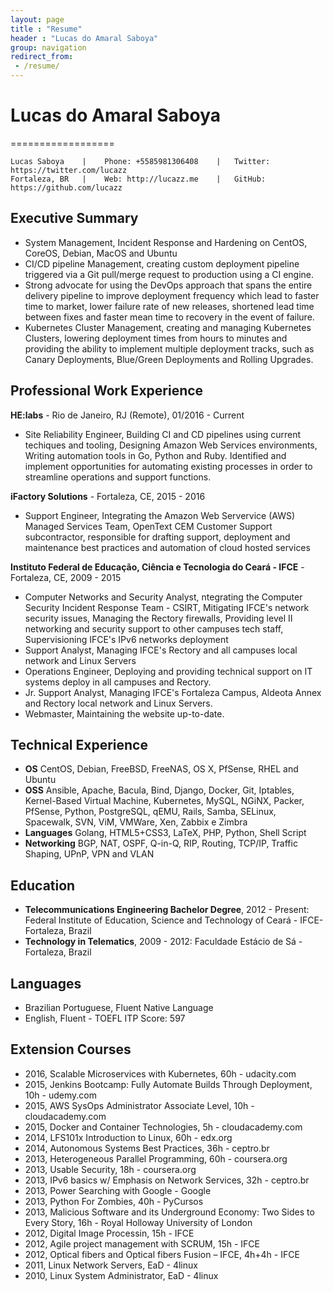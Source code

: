 ```yaml
---
layout: page
title : "Resume"
header : "Lucas do Amaral Saboya"
group: navigation
redirect_from:
 - /resume/
---
```


# Lucas do Amaral Saboya
==================

    Lucas Saboya    |    Phone: +5585981306408    |   Twitter: https://twitter.com/lucazz
    Fortaleza, BR   |    Web: http://lucazz.me    |   GitHub: https://github.com/lucazz

## Executive Summary

  * System Management, Incident Response and Hardening on CentOS, CoreOS, Debian, MacOS and Ubuntu
  * CI/CD pipeline Management, creating custom deployment pipeline triggered via a Git pull/merge request to production using a CI engine.
  * Strong advocate for using the DevOps approach that spans the entire delivery pipeline to improve deployment frequency which lead to faster time to market, lower failure rate of new releases, shortened lead time between fixes and faster mean time to recovery in the event of failure.
  * Kubernetes Cluster Management, creating and managing Kubernetes Clusters, lowering deployment times from hours to minutes and providing the ability to implement multiple deployment tracks, such as Canary Deployments, Blue/Green Deployments and Rolling Upgrades.

## Professional Work Experience

**HE:labs** - Rio de Janeiro, RJ (Remote), 01/2016 - Current

 * Site Reliability Engineer, Building CI and CD pipelines using current techiques and tooling, Designing Amazon Web Services environments, Writing automation tools in Go, Python and Ruby. Identified and implement opportunities for automating existing processes in order to streamline operations and support functions.

**iFactory Solutions** - Fortaleza, CE, 2015 - 2016

 * Support Engineer, Integrating the Amazon Web Servervice (AWS) Managed Services Team, OpenText CEM Customer Support subcontractor, responsible for drafting support, deployment and maintenance best practices and automation of cloud hosted services

**Instituto Federal de Educação, Ciência e Tecnologia do Ceará - IFCE** - Fortaleza, CE, 2009 - 2015

 * Computer Networks and Security Analyst, ntegrating the Computer Security Incident Response Team - CSIRT, Mitigating IFCE's network security issues, Managing the Rectory firewalls, Providing level II networking and security support to other campuses tech staff, Supervisioning IFCE's IPv6 networks deployment
 * Support Analyst, Managing IFCE's Rectory and all campuses local network and Linux Servers
 * Operations Engineer, Deploying and providing technical support on IT systems deploy in all campuses and Rectory.
 * Jr. Support Analyst, Managing IFCE's Fortaleza Campus, Aldeota Annex and Rectory local network and Linux Servers.
 * Webmaster, Maintaining the website up-to-date.

## Technical Experience

 * **OS** CentOS, Debian, FreeBSD, FreeNAS, OS X, PfSense, RHEL and Ubuntu
 * **OSS** Ansible, Apache, Bacula, Bind, Django, Docker, Git, Iptables, Kernel-Based Virtual Machine, Kubernetes, MySQL, NGiNX, Packer, PfSense, Python, PostgreSQL, qEMU, Rails, Samba, SELinux, Spacewalk, SVN, ViM, VMWare, Xen, Zabbix e Zimbra
 * **Languages** Golang, HTML5+CSS3, LaTeX, PHP, Python, Shell Script
 * **Networking** BGP, NAT, OSPF, Q-in-Q, RIP, Routing, TCP/IP, Traffic Shaping, UPnP, VPN and VLAN

## Education

  * **Telecommunications Engineering Bachelor Degree**, 2012 - Present: Federal Institute of Education, Science and Technology of Ceará - IFCE- Fortaleza, Brazil
  * **Technology in Telematics**, 2009 - 2012: Faculdade Estácio de Sá - Fortaleza, Brazil

## Languages

 * Brazilian Portuguese, Fluent Native Language
 * English, Fluent - TOEFL ITP Score: 597

## Extension Courses

 * 2016, Scalable Microservices with Kubernetes, 60h - udacity.com
 * 2015, Jenkins Bootcamp: Fully Automate Builds Through Deployment, 10h - udemy.com
 * 2015, AWS SysOps Administrator Associate Level, 10h - cloudacademy.com
 * 2015, Docker and Container Technologies, 5h - cloudacademy.com
 * 2014, LFS101x Introduction to Linux, 60h - edx.org
 * 2014, Autonomous Systems Best Practices, 36h - ceptro.br
 * 2013, Heterogeneous Parallel Programming, 60h - coursera.org
 * 2013, Usable Security, 18h - coursera.org
 * 2013, IPv6 basics w/ Emphasis on Network Services, 32h - ceptro.br
 * 2013, Power Searching with Google - Google
 * 2013, Python For Zombies, 40h - PyCursos
 * 2013, Malicious Software and its Underground Economy: Two Sides to Every Story, 16h - Royal Holloway University of London
 * 2012, Digital Image Processin, 15h - IFCE
 * 2012, Agile project management with SCRUM, 15h - IFCE
 * 2012, Optical fibers and Optical fibers Fusion – IFCE, 4h+4h - IFCE
 * 2011, Linux Network Servers, EaD - 4linux
 * 2010, Linux System Administrator, EaD - 4linux
